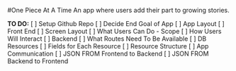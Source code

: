 #One Piece At A Time
An app where users add their part to growing stories.

**TO DO:**
[ ] Setup Github Repo
[ ] Decide End Goal of App
[ ] App Layout
  [ ] Front End
    [ ] Screen Layout
    [ ] What Users Can Do - Scope
    [ ] How Users Will Interact
  [ ] Backend
    [ ] What Routes Need To Be Available
    [ ] DB Resources
      [ ] Fields for Each Resource
      [ ] Resource Structure
[ ] App Communication
  [ ] JSON FROM Frontend to Backend
  [ ] JSON FROM Backend to Frontend
